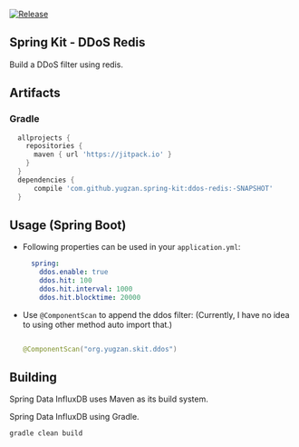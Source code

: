 [![Release](https://jitpack.io/v/yugzan/spring-kit.svg)](https://jitpack.io/#yugzan/spring-kit)

Spring Kit - DDoS Redis 
--------------------
Build a DDoS filter using redis.


## Artifacts

### Gradle

```gradle
  allprojects {
    repositories {
      maven { url 'https://jitpack.io' }
    }
  }
  dependencies {
      compile 'com.github.yugzan.spring-kit:ddos-redis:-SNAPSHOT'
  }
```


## Usage (Spring Boot)

* Following properties can be used in your `application.yml`:

    ```yml
      spring:
        ddos.enable: true
        ddos.hit: 100
        ddos.hit.interval: 1000
        ddos.hit.blocktime: 20000
    ```


* Use `@ComponentScan` to append the ddos filter:
(Currently, I have no idea to using other method auto import that.)
    
    ```java
    
    @ComponentScan("org.yugzan.skit.ddos")
    
    ```

## Building

Spring Data InfluxDB uses Maven as its build system. 

Spring Data InfluxDB using Gradle.

```bash
gradle clean build
```